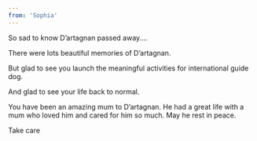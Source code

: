 ```yaml
---
from: 'Sophia'
---
```


So sad to know D’artagnan passed away…. 

There were lots beautiful memories of D’artagnan. 

But glad to see you launch the meaningful activities for international guide dog. 

And glad to see your life back to normal. 

You have been an amazing mum to D’artagnan. He had a great life with a mum who loved him and cared for him so much. May he rest in peace.  

Take care 